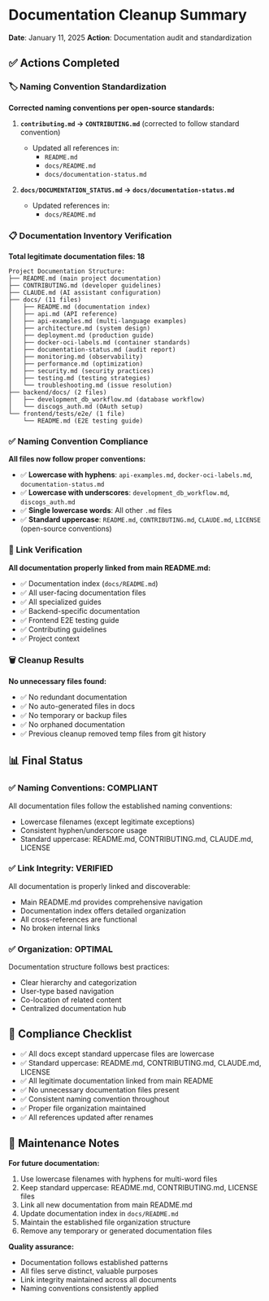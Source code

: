 # Documentation Cleanup Summary

**Date**: January 11, 2025
**Action**: Documentation audit and standardization

## ✅ Actions Completed

### 🏷️ Naming Convention Standardization
**Corrected naming conventions per open-source standards:**

1. **`contributing.md` → `CONTRIBUTING.md`** (corrected to follow standard convention)
   - Updated all references in:
     - `README.md`
     - `docs/README.md`
     - `docs/documentation-status.md`

2. **`docs/DOCUMENTATION_STATUS.md` → `docs/documentation-status.md`**
   - Updated references in:
     - `docs/README.md`

### 📋 Documentation Inventory Verification
**Total legitimate documentation files: 18**

```
Project Documentation Structure:
├── README.md (main project documentation)
├── CONTRIBUTING.md (developer guidelines)
├── CLAUDE.md (AI assistant configuration)
├── docs/ (11 files)
│   ├── README.md (documentation index)
│   ├── api.md (API reference)
│   ├── api-examples.md (multi-language examples)
│   ├── architecture.md (system design)
│   ├── deployment.md (production guide)
│   ├── docker-oci-labels.md (container standards)
│   ├── documentation-status.md (audit report)
│   ├── monitoring.md (observability)
│   ├── performance.md (optimization)
│   ├── security.md (security practices)
│   ├── testing.md (testing strategies)
│   └── troubleshooting.md (issue resolution)
├── backend/docs/ (2 files)
│   ├── development_db_workflow.md (database workflow)
│   └── discogs_auth.md (OAuth setup)
└── frontend/tests/e2e/ (1 file)
    └── README.md (E2E testing guide)
```

### ✅ Naming Convention Compliance
**All files now follow proper conventions:**
- ✅ **Lowercase with hyphens**: `api-examples.md`, `docker-oci-labels.md`, `documentation-status.md`
- ✅ **Lowercase with underscores**: `development_db_workflow.md`, `discogs_auth.md`
- ✅ **Single lowercase words**: All other `.md` files
- ✅ **Standard uppercase**: `README.md`, `CONTRIBUTING.md`, `CLAUDE.md`, `LICENSE` (open-source conventions)

### 🔗 Link Verification
**All documentation properly linked from main README.md:**
- ✅ Documentation index (`docs/README.md`)
- ✅ All user-facing documentation files
- ✅ All specialized guides
- ✅ Backend-specific documentation
- ✅ Frontend E2E testing guide
- ✅ Contributing guidelines
- ✅ Project context

### 🗑️ Cleanup Results
**No unnecessary files found:**
- ✅ No redundant documentation
- ✅ No auto-generated files in docs
- ✅ No temporary or backup files
- ✅ No orphaned documentation
- ✅ Previous cleanup removed temp files from git history

## 📊 Final Status

### ✅ Naming Conventions: COMPLIANT
All documentation files follow the established naming conventions:
- Lowercase filenames (except legitimate exceptions)
- Consistent hyphen/underscore usage
- Standard uppercase: README.md, CONTRIBUTING.md, CLAUDE.md, LICENSE

### ✅ Link Integrity: VERIFIED
All documentation is properly linked and discoverable:
- Main README.md provides comprehensive navigation
- Documentation index offers detailed organization
- All cross-references are functional
- No broken internal links

### ✅ Organization: OPTIMAL
Documentation structure follows best practices:
- Clear hierarchy and categorization
- User-type based navigation
- Co-location of related content
- Centralized documentation hub

## 🎯 Compliance Checklist

- ✅ All docs except standard uppercase files are lowercase
- ✅ Standard uppercase: README.md, CONTRIBUTING.md, CLAUDE.md, LICENSE
- ✅ All legitimate documentation linked from main README
- ✅ No unnecessary documentation files present
- ✅ Consistent naming convention throughout
- ✅ Proper file organization maintained
- ✅ All references updated after renames

## 🔄 Maintenance Notes

**For future documentation:**
1. Use lowercase filenames with hyphens for multi-word files
2. Keep standard uppercase: README.md, CONTRIBUTING.md, LICENSE files
3. Link all new documentation from main README.md
4. Update documentation index in `docs/README.md`
5. Maintain the established file organization structure
6. Remove any temporary or generated documentation files

**Quality assurance:**
- Documentation follows established patterns
- All files serve distinct, valuable purposes
- Link integrity maintained across all documents
- Naming conventions consistently applied
